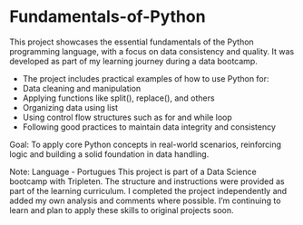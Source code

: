 # Fundamentals-of-Python
This project showcases the essential fundamentals of the Python programming language, with a focus on data consistency and quality. It was developed as part of my learning journey during a data bootcamp.

 - The project includes practical examples of how to use Python for:
 - Data cleaning and manipulation
- Applying functions like split(), replace(), and others
- Organizing data using list
- Using control flow structures such as for and while loop
- Following good practices to maintain data integrity and consistency

Goal: To apply core Python concepts in real-world scenarios, reinforcing logic and building a solid foundation in data handling.

Note: Language - Portugues
This project is part of a Data Science bootcamp with Tripleten.
The structure and instructions were provided as part of the learning curriculum.
I completed the project independently and added my own analysis and comments where possible.
I’m continuing to learn and plan to apply these skills to original projects soon.
